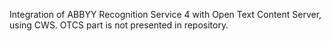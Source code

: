 Integration of ABBYY Recognition Service 4 with Open Text Content Server, using CWS.
OTCS part is not presented in repository.